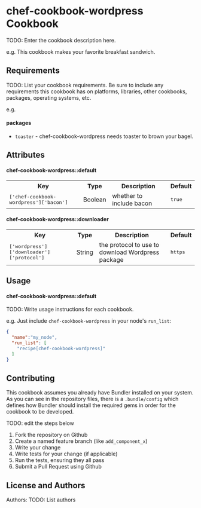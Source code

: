 chef-cookbook-wordpress Cookbook
================================
TODO: Enter the cookbook description here.

e.g.
This cookbook makes your favorite breakfast sandwich.

Requirements
------------
TODO: List your cookbook requirements. Be sure to include any requirements this cookbook has on platforms, libraries, other cookbooks, packages, operating systems, etc.

e.g.
#### packages
- `toaster` - chef-cookbook-wordpress needs toaster to brown your bagel.

Attributes
----------

#### chef-cookbook-wordpress::default
<table>
  <tr>
    <th>Key</th>
    <th>Type</th>
    <th>Description</th>
    <th>Default</th>
  </tr>
  <tr>
    <td><tt>['chef-cookbook-wordpress']['bacon']</tt></td>
    <td>Boolean</td>
    <td>whether to include bacon</td>
    <td><tt>true</tt></td>
  </tr>
</table>

#### chef-cookbook-wordpress::downloader
<table>
  <tr>
    <th>Key</th>
    <th>Type</th>
    <th>Description</th>
    <th>Default</th>
  </tr>
  <tr>
    <td><tt>['wordpress']['downloader']['protocol']</tt></td>
    <td>String</td>
    <td>the protocol to use to download Wordpress package</td>
    <td><tt>https</tt></td>
  </tr>
</table>

Usage
-----
#### chef-cookbook-wordpress::default
TODO: Write usage instructions for each cookbook.

e.g.
Just include `chef-cookbook-wordpress` in your node's `run_list`:

```json
{
  "name":"my_node",
  "run_list": [
    "recipe[chef-cookbook-wordpress]"
  ]
}
```

Contributing
------------

This cookbook assumes you already have Bundler installed on your system. 
As you can see in the repository files, there is a `.bundle/config` which defines 
how Bundler should install the required gems in order for the cookbook to be developed.

TODO: edit the steps below
1. Fork the repository on Github
2. Create a named feature branch (like `add_component_x`)
3. Write your change
4. Write tests for your change (if applicable)
5. Run the tests, ensuring they all pass
6. Submit a Pull Request using Github

License and Authors
-------------------
Authors: TODO: List authors
